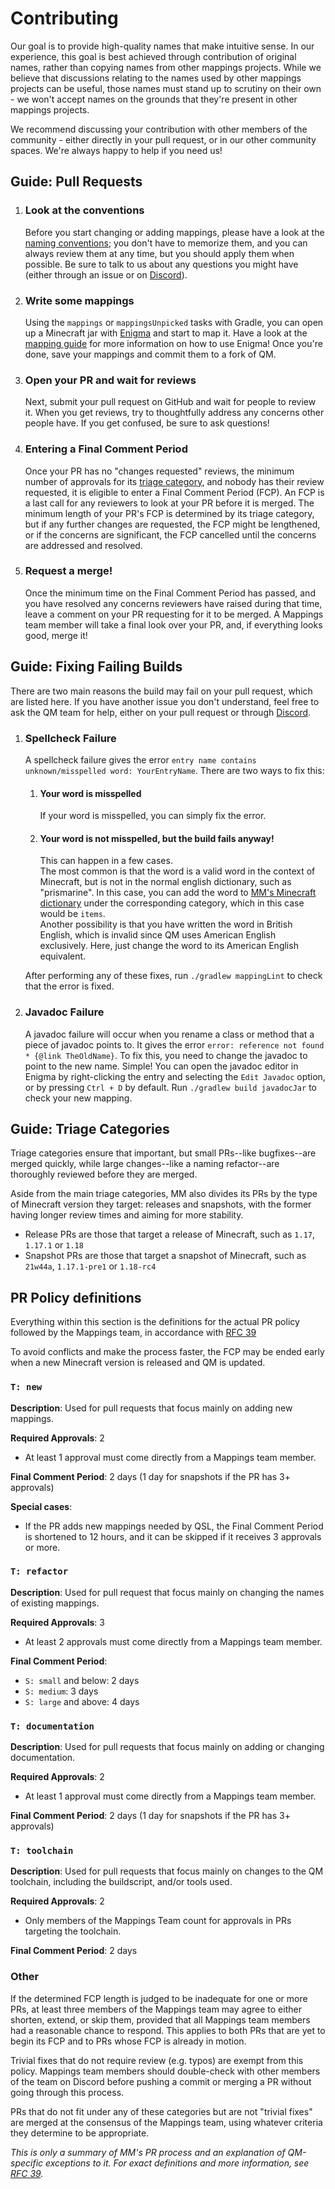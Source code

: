 # Contributing

Our goal is to provide high-quality names that make intuitive sense. In our experience, this goal is best achieved
through contribution of original names, rather than copying names from other mappings projects.
While we believe that discussions relating to the names used by other mappings projects can be useful, those names
must stand up to scrutiny on their own - we won't accept names on the grounds that they're present in other mappings
projects. 

We recommend discussing your contribution with other members of the community - either directly in your pull request,
or in our other community spaces. We're always happy to help if you need us!

## Guide: Pull Requests

1. ### Look at the conventions
    Before you start changing or adding mappings, please have a look at the [naming conventions](/CONVENTIONS.md);
    you don't have to memorize them, and you can always review them at any time, but you should apply them when 
    possible. Be sure to talk to us about any questions you might have (either through an issue or on
    [Discord](https://muonmc.org/discord)).
2. ### Write some mappings
   Using the `mappings` or `mappingsUnpicked` tasks with Gradle, you can open up a Minecraft jar with
   [Enigma](https://github.com/quiltmc/enigma) and start to map it.
   Have a look at the [mapping guide](/GUIDE.md) for more information on how to use Enigma! Once you're
   done, save your mappings and commit them to a fork of QM.
3. ### Open your PR and wait for reviews
    Next, submit your pull request on GitHub and wait for people to review it. When you get reviews, 
    try to thoughtfully address any concerns other people have. If you get confused, be sure to ask questions!
4. ### Entering a Final Comment Period
    Once your PR has no "changes requested" reviews, the minimum number of approvals for its
    [triage category](#guide-triage-categories), and nobody has their review requested, it is eligible to enter a 
    Final Comment Period (FCP). An FCP is a last call for any reviewers to look at your PR before it is merged.
    The minimum length of your PR's FCP is determined by its triage category, but if any further changes are
    requested, the FCP might be lengthened, or if the concerns are significant, the FCP cancelled until the concerns
    are addressed and resolved.
5. ### Request a merge!
    Once the minimum time on the Final Comment Period has passed, and you have resolved any concerns reviewers have
    raised during that time, leave a comment on your PR requesting for it to be merged. A Mappings team member will
    take a final look over your PR, and, if everything looks good, merge it!

## Guide: Fixing Failing Builds
There are two main reasons the build may fail on your pull request, which are listed here.
If you have another issue you don't understand, feel free to ask the QM team for help, either on your pull request or through [Discord](https://muonmc.org/discord).

1. ### Spellcheck Failure
    A spellcheck failure gives the error `entry name contains unknown/misspelled word: YourEntryName`. There are two ways to fix this:
    1. #### Your word is misspelled
        If your word is misspelled, you can simply fix the error.
    2. #### Your word is not misspelled, but the build fails anyway!
        This can happen in a few cases.  
        The most common is that the word is a valid word in the context of Minecraft, but is not in the normal english dictionary, such as "prismarine".
        In this case, you can add the word to [MM's Minecraft dictionary](buildSrc/src/main/resources/minecraft_specific_words.txt) under the corresponding category, which in this case would be `items`.  
        Another possibility is that you have written the word in British English, which is invalid since QM uses American English exclusively.
        Here, just change the word to its American English equivalent.  
      
    After performing any of these fixes, run `./gradlew mappingLint` to check that the error is fixed.
2. ### Javadoc Failure
   A javadoc failure will occur when you rename a class or method that a piece of javadoc points to.
   It gives the error `error: reference not found * {@link TheOldName}`.
   To fix this, you need to change the javadoc to point to the new name. Simple!
   You can open the javadoc editor in Enigma by right-clicking the entry and selecting the `Edit Javadoc` option, or by pressing `Ctrl + D` by default.
   Run `./gradlew build javadocJar` to check your new mapping. 

## Guide: Triage Categories

Triage categories ensure that important, but small PRs--like bugfixes--are merged quickly, while large changes--like
a naming refactor--are thoroughly reviewed before they are merged.

Aside from the main triage categories, MM also divides its PRs by the type of Minecraft version they target:
releases and snapshots, with the former having longer review times and aiming for more stability.

- Release PRs are those that target a release of Minecraft, such as `1.17`, `1.17.1` or `1.18`
- Snapshot PRs are those that target a snapshot of Minecraft, such as `21w44a`, `1.17.1-pre1` or `1.18-rc4`

## PR Policy definitions
Everything within this section is the definitions for the actual PR policy followed by the Mappings team, in accordance
with [RFC 39](https://github.com/QuiltMC/rfcs/blob/master/structure/0039-pr-policy.md)

To avoid conflicts and make the process faster, the FCP may be ended early when a new Minecraft version is released and
QM is updated.

### `T: new`

**Description**: Used for pull requests that focus mainly on adding new mappings.

**Required Approvals**: 2
- At least 1 approval must come directly from a Mappings team member.

**Final Comment Period**: 2 days (1 day for snapshots if the PR has 3+ approvals)

**Special cases**:
- If the PR adds new mappings needed by QSL, the Final Comment Period is shortened to 12 hours, and it can be skipped if it receives 3 approvals or more.

### `T: refactor`

**Description**: Used for pull request that focus mainly on changing the names of existing mappings.

**Required Approvals**: 3
- At least 2 approvals must come directly from a Mappings team member.

**Final Comment Period**:
- `S: small` and below: 2 days
- `S: medium`: 3 days
- `S: large` and above: 4 days

### `T: documentation`

**Description**: Used for pull requests that focus mainly on adding or changing documentation.

**Required Approvals**: 2
- At least 1 approval must come directly from a Mappings team member.

**Final Comment Period**: 2 days (1 day for snapshots if the PR has 3+ approvals)

### `T: toolchain`

**Description**: Used for pull requests that focus mainly on changes to the QM toolchain, including the buildscript,
and/or tools used.

**Required Approvals**: 2
- Only members of the Mappings Team count for approvals in PRs targeting the toolchain.

**Final Comment Period**: 2 days

### Other

If the determined FCP length is judged to be inadequate for one or more PRs, at least three members of the Mappings team may agree to either shorten, extend, or skip them, provided that all Mappings team members had a reasonable chance to respond. This applies to both PRs that are yet to begin its FCP and to PRs whose FCP is already in motion.

Trivial fixes that do not require review (e.g. typos) are exempt from this policy. Mappings team members should double-check with other members of the team on Discord before pushing a commit or merging a PR without going through this process.

PRs that do not fit under any of these categories but are not "trivial fixes" are merged at the consensus of the Mappings team, using whatever criteria they determine to be appropriate.

*This is only a summary of MM's PR process and an explanation of QM-specific exceptions to it. For exact definitions and more information, see [RFC 39](https://github.com/QuiltMC/rfcs/blob/master/structure/0039-pr-policy.md).*
